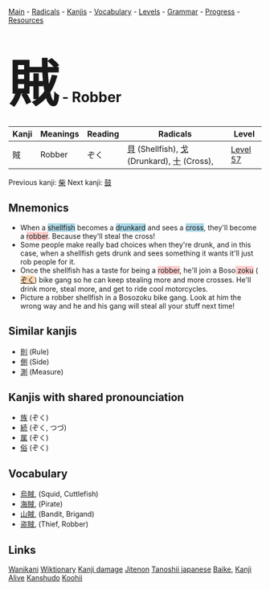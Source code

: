 <style> bigfont {font-size: 100px}</style>
[Main](../README.md) -
[Radicals](../radicals.md) -
[Kanjis](../kanjis.md) -
[Vocabulary](../vocabulary.md) -
[Levels](../levels.md) -
[Grammar](../grammar.md) - 
[Progress](../progress.md) -
[Resources](../resources.md)
# <bigfont> 賊</bigfont> - Robber 

| Kanji | Meanings | Reading | Radicals | Level |
| --- | --- | --- | --- | --- |
| 賊 | Robber | ぞく | [貝](../radicals/貝.md) (Shellfish), [戈](../radicals/戈.md) (Drunkard), [十](../radicals/十.md) (Cross),  | [Level 57](../levels/wk_level57.md) |

Previous kanji: [柴](柴.md) Next kanji: [鼓](鼓.md) 

## Mnemonics
 * When a <span style="background-color:#ADD8E6"> shellfish</span> becomes a <span style="background-color:#ADD8E6"> drunkard</span> and sees a <span style="background-color:#ADD8E6"> cross</span>, they'll become a <span style="background-color:#ffcccb"> robber</span>. Because they'll steal the cross!
* Some people make really bad choices when they're drunk, and in this case, when a shellfish gets drunk and sees something it wants it'll just rob people for it.
* Once the shellfish has a taste for being a <span style="background-color:#ffcccb"> robber</span>, he'll join a Boso<span style="background-color:#ffcccb"> zoku</span> (<span style="background-color:#fed8b1"> [ぞく](https://jisho.org/search/ぞく)</span>) bike gang so he can keep stealing more and more crosses. He'll drink more, steal more, and get to ride cool motorcycles.
* Picture a robber shellfish in a Bosozoku bike gang. Look at him the wrong way and he and his gang will steal all your stuff next time!


## Similar kanjis
 * [則](則.md) (Rule)
* [側](側.md) (Side)
* [測](測.md) (Measure)



## Kanjis with shared pronounciation
 * [族](族.md) (ぞく)
* [続](続.md) (ぞく, つづ)
* [属](属.md) (ぞく)
* [俗](俗.md) (ぞく)



## Vocabulary
 * [烏賊](../vocabulary/賊.md), (Squid, Cuttlefish)
* [海賊](../vocabulary/賊.md), (Pirate)
* [山賊](../vocabulary/賊.md), (Bandit, Brigand)
* [盗賊](../vocabulary/賊.md), (Thief, Robber)




## Links 


[Wanikani](https://www.wanikani.com/kanji/賊)
[Wiktionary](https://en.wiktionary.org/wiki/賊)
[Kanji damage](http://www.kanjidamage.com/kanji/search?utf8=✓&q=賊)
[Jitenon](https://jitenon.com/kanji/賊)
[Tanoshii japanese](https://www.tanoshiijapanese.com/dictionary/kanji.cfm?k=賊)
[Baike](https://baike.baidu.com/item/賊),
[Kanji Alive](https://app.kanjialive.com/賊)
[Kanshudo](https://www.kanshudo.com/searchmn?q=賊)
[Koohii](https://kanji.koohii.com/study/kanji/賊)
